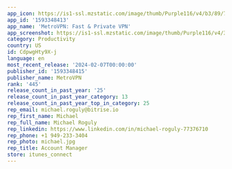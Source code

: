 ```yaml
---
app_icon: https://is1-ssl.mzstatic.com/image/thumb/Purple116/v4/b3/89/7b/b3897b0a-be41-b688-a86b-ab8bdcab2f87/AppIcon-0-0-1x_U007emarketing-0-7-0-85-220.jpeg/1024x1024bb.png
app_id: '1593348413'
app_name: 'MetroVPN: Fast & Private VPN'
app_screenshot: https://is1-ssl.mzstatic.com/image/thumb/Purple116/v4/32/4b/c4/324bc40c-02c2-28e2-989d-99da10e1f7f7/467f53f0-66be-4bb0-b479-99fa2ffb2c70_Shop_All_6.5_U82f1_U5bf8_Uff08V6.1_Uff090001.jpg/1242x2688bb.png
category: Productivity
country: US
id: CdpwgHty9X-j
language: en
most_recent_release: '2024-02-07T00:00:00'
publisher_id: '1593348415'
publisher_name: MetroVPN
rank: '445'
release_count_in_past_year: '25'
release_count_in_past_year_category: 13
release_count_in_past_year_top_in_category: 25
rep_email: michael.roguly@bitrise.io
rep_first_name: Michael
rep_full_name: Michael Roguly
rep_linkedin: https://www.linkedin.com/in/michael-roguly-77376710
rep_phone: +1 949-233-3404
rep_photo: michael.jpg
rep_title: Account Manager
store: itunes_connect
---
```

